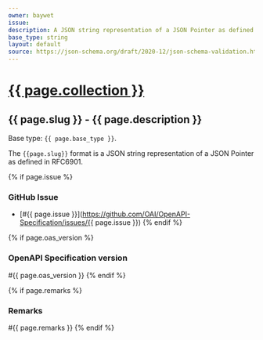 ```yaml
---
owner: baywet
issue:
description: A JSON string representation of a JSON Pointer as defined in RFC6901
base_type: string
layout: default
source: https://json-schema.org/draft/2020-12/json-schema-validation.html#name-json-pointers
---
```


# <a href="..">{{ page.collection }}</a>

## {{ page.slug }} - {{ page.description }}

Base type: `{{ page.base_type }}`.

The `{{page.slug}}` format is a JSON string representation of a JSON Pointer as defined in RFC6901.

{% if page.issue %}
### GitHub Issue

* [#{{ page.issue }}](https://github.com/OAI/OpenAPI-Specification/issues/{{ page.issue }})
{% endif %}

{% if page.oas_version %}
### OpenAPI Specification version

#{{ page.oas_version }}
{% endif %}

{% if page.remarks %}
### Remarks

#{{ page.remarks }}
{% endif %}
